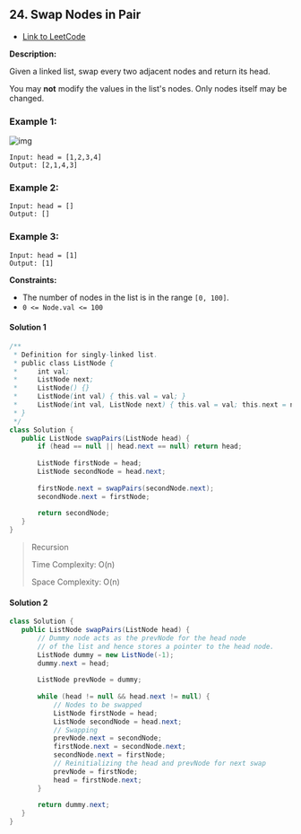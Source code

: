 ## 24. Swap Nodes in Pair

- [Link to LeetCode](https://leetcode.com/problems/swap-nodes-in-pairs/)

**Description:**



Given a linked list, swap every two adjacent nodes and return its head.

You may **not** modify the values in the list's nodes. Only nodes itself may be changed.



<!-- tabs:start -->

### **Example 1:**



![img](https://assets.leetcode.com/uploads/2020/10/03/swap_ex1.jpg)

```
Input: head = [1,2,3,4]
Output: [2,1,4,3]
```



### **Example 2:**

```
Input: head = []
Output: []
```



### **Example 3:**

```
Input: head = [1]
Output: [1]
```

<!-- tabs:end -->



**Constraints:**

- The number of nodes in the list is in the range `[0, 100]`.
- `0 <= Node.val <= 100`



<!-- tabs:start -->



#### **Solution 1**



```java
/**
 * Definition for singly-linked list.
 * public class ListNode {
 *     int val;
 *     ListNode next;
 *     ListNode() {}
 *     ListNode(int val) { this.val = val; }
 *     ListNode(int val, ListNode next) { this.val = val; this.next = next; }
 * }
 */
class Solution {
   public ListNode swapPairs(ListNode head) {
       if (head == null || head.next == null) return head;
      
       ListNode firstNode = head;
       ListNode secondNode = head.next;
      
       firstNode.next = swapPairs(secondNode.next);
       secondNode.next = firstNode;
      
       return secondNode;
   }
}
```



> Recursion
>
> Time Complexity: O(n)
>
> Space Complexity: O(n)



#### **Solution 2**



```java
class Solution {
   public ListNode swapPairs(ListNode head) {
       // Dummy node acts as the prevNode for the head node
       // of the list and hence stores a pointer to the head node.
       ListNode dummy = new ListNode(-1);
       dummy.next = head;
      
       ListNode prevNode = dummy;
      
       while (head != null && head.next != null) {
           // Nodes to be swapped
           ListNode firstNode = head;
           ListNode secondNode = head.next;
           // Swapping
           prevNode.next = secondNode;
           firstNode.next = secondNode.next;
           secondNode.next = firstNode;
           // Reinitializing the head and prevNode for next swap
           prevNode = firstNode;
           head = firstNode.next;
       }
 
       return dummy.next;
   }
}
```





<!-- tabs:end -->










